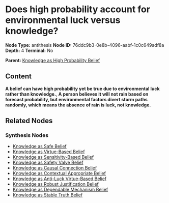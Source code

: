 # Does high probability account for environmental luck versus knowledge?

**Node Type:** antithesis
**Node ID:** 76ddc9b3-0e8b-4096-aabf-1c0c649adf8a
**Depth:** 4
**Terminal:** No

**Parent:** [Knowledge as High Probability Belief](knowledge-as-high-probability-belief-synthesis-cabc363a-33a7-4f2c-9738-4031072ac817.md)

## Content

**A belief can have high probability yet be true due to environmental luck rather than knowledge.**, **A person believes it will not rain based on forecast probability, but environmental factors divert storm paths randomly, which means the absence of rain is luck, not knowledge.**

## Related Nodes

### Synthesis Nodes

- [Knowledge as Safe Belief](knowledge-as-safe-belief-synthesis-ba868006-facd-4c0d-8bc1-7eecc64e934f.md)
- [Knowledge as Virtue-Based Belief](knowledge-as-virtue-based-belief-synthesis-1275643c-7d12-45fe-aca1-40961d244ebd.md)
- [Knowledge as Sensitivity-Based Belief](knowledge-as-sensitivity-based-belief-synthesis-10e13af9-2bd4-45d7-8bf3-b0a7ea83eb55.md)
- [Knowledge as Safety Valve Belief](knowledge-as-safety-valve-belief-synthesis-a49ab393-7372-4e59-854e-ce70a4c198f3.md)
- [Knowledge as Causal Connection Belief](knowledge-as-causal-connection-belief-synthesis-a3f314d3-d55d-4d3a-8db4-e092debe60c0.md)
- [Knowledge as Contextual Appropriate Belief](knowledge-as-contextual-appropriate-belief-synthesis-8f05c1ad-250c-442f-a938-9d28ae8f0cab.md)
- [Knowledge as Anti-Luck Virtue-Based Belief](knowledge-as-anti-luck-virtue-based-belief-synthesis-66d857b4-1223-445d-a5c6-34510a8f7667.md)
- [Knowledge as Robust Justification Belief](knowledge-as-robust-justification-belief-synthesis-a19daa0f-c0e3-45f8-85db-91b78aa19686.md)
- [Knowledge as Dependable Mechanism Belief](knowledge-as-dependable-mechanism-belief-synthesis-be1d9f83-2e07-43ea-aab2-bb7e2bbe4886.md)
- [Knowledge as Stable Truth Belief](knowledge-as-stable-truth-belief-synthesis-b2cbd2c4-d983-4d54-807b-b1af7c322a6e.md)
